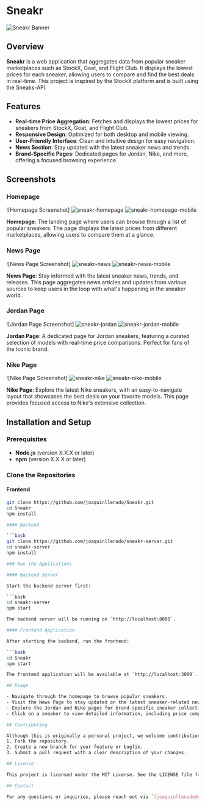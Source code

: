# Sneakr

![Sneakr Banner](link_to_your_banner_image)

## Overview

**Sneakr** is a web application that aggregates data from popular sneaker marketplaces such as StockX, Goat, and Flight Club. It displays the lowest prices for each sneaker, allowing users to compare and find the best deals in real-time. This project is inspired by the StockX platform and is built using the Sneaks-API.

## Features

- **Real-time Price Aggregation**: Fetches and displays the lowest prices for sneakers from StockX, Goat, and Flight Club.
- **Responsive Design**: Optimized for both desktop and mobile viewing.
- **User-Friendly Interface**: Clean and intuitive design for easy navigation.
- **News Section**: Stay updated with the latest sneaker news and trends.
- **Brand-Specific Pages**: Dedicated pages for Jordan, Nike, and more, offering a focused browsing experience.

## Screenshots

### Homepage

![Homepage Screenshot]
![sneakr-homepage](https://github.com/user-attachments/assets/379541bf-0a4f-40e8-a569-91ca789bd415)
![sneakr-homepage-mobile](https://github.com/user-attachments/assets/e094de66-9e68-4446-9452-384b29f761a2)


**Homepage**: The landing page where users can browse through a list of popular sneakers. The page displays the latest prices from different marketplaces, allowing users to compare them at a glance.

### News Page

![News Page Screenshot]
![sneakr-news](https://github.com/user-attachments/assets/82ee7757-fc96-4589-ad82-be01ec6146bb)
![sneakr-news-mobile](https://github.com/user-attachments/assets/c28a4c8d-92e8-4f56-9962-d778a604ca8a)


**News Page**: Stay informed with the latest sneaker news, trends, and releases. This page aggregates news articles and updates from various sources to keep users in the loop with what's happening in the sneaker world.

### Jordan Page

![Jordan Page Screenshot]
![sneakr-jordan](https://github.com/user-attachments/assets/a63a0b7b-6dd4-47a8-9435-4af99ee569b0)
![sneakr-jordan-mobile](https://github.com/user-attachments/assets/088609d4-57ae-49cf-83de-77255a772c88)


**Jordan Page**: A dedicated page for Jordan sneakers, featuring a curated selection of models with real-time price comparisons. Perfect for fans of the iconic brand.

### Nike Page

![Nike Page Screenshot]
![sneakr-nike](https://github.com/user-attachments/assets/7bf2d64d-3282-46a9-91c8-60468bee95f9)
![sneakr-nike-mobile](https://github.com/user-attachments/assets/27f2b62e-d875-43f6-b9ec-f40e395d58d1)


**Nike Page**: Explore the latest Nike sneakers, with an easy-to-navigate layout that showcases the best deals on your favorite models. This page provides focused access to Nike's extensive collection.

## Installation and Setup

### Prerequisites

- **Node.js** (version X.X.X or later)
- **npm** (version X.X.X or later)

### Clone the Repositories

#### Frontend

```bash
git clone https://github.com/joaquinllenado/Sneakr.git
cd Sneakr
npm install

#### Backend

```bash
git clone https://github.com/joaquinllenado/sneakr-server.git
cd sneakr-server
npm install

### Run the Applications

#### Backend Server

Start the backend server first:

```bash
cd sneakr-server
npm start

The backend server will be running on `http://localhost:8000`.

#### Frontend Application

After starting the backend, run the frontend:

```bash
cd Sneakr
npm start

The frontend application will be available at `http://localhost:3000`.

## Usage

- Navigate through the homepage to browse popular sneakers.
- Visit the News Page to stay updated on the latest sneaker-related news.
- Explore the Jordan and Nike pages for brand-specific sneaker collections.
- Click on a sneaker to view detailed information, including price comparisons across different platforms.

## Contributing

Although this is originally a personal project, we welcome contributions to the Sneakr project! If you would like to contribute, please follow these guidelines:
1. Fork the repository.
2. Create a new branch for your feature or bugfix.
3. Submit a pull request with a clear description of your changes.

## License

This project is licensed under the MIT License. See the LICENSE file for details.

## Contact

For any questions or inquiries, please reach out via `[joaquinllenado@gmail.com](mailto:joaquinllenado@gmail.com)`.
